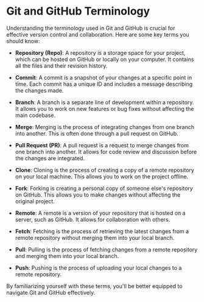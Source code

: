 # Git and GitHub Terminology

Understanding the terminology used in Git and GitHub is crucial for effective version control and collaboration. Here are some key terms you should know:

- **Repository (Repo)**: A repository is a storage space for your project, which can be hosted on GitHub or locally on your computer. It contains all the files and their revision history.

- **Commit**: A commit is a snapshot of your changes at a specific point in time. Each commit has a unique ID and includes a message describing the changes made.

- **Branch**: A branch is a separate line of development within a repository. It allows you to work on new features or bug fixes without affecting the main codebase.

- **Merge**: Merging is the process of integrating changes from one branch into another. This is often done through a pull request on GitHub.

- **Pull Request (PR)**: A pull request is a request to merge changes from one branch into another. It allows for code review and discussion before the changes are integrated.

- **Clone**: Cloning is the process of creating a copy of a remote repository on your local machine. This allows you to work on the project offline.

- **Fork**: Forking is creating a personal copy of someone else's repository on GitHub. This allows you to make changes without affecting the original project.

- **Remote**: A remote is a version of your repository that is hosted on a server, such as GitHub. It allows for collaboration with others.

- **Fetch**: Fetching is the process of retrieving the latest changes from a remote repository without merging them into your local branch.

- **Pull**: Pulling is the process of fetching changes from a remote repository and merging them into your local branch.

- **Push**: Pushing is the process of uploading your local changes to a remote repository.

By familiarizing yourself with these terms, you'll be better equipped to navigate Git and GitHub effectively.